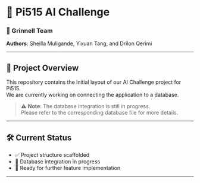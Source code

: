 # 🧠 Pi515 AI Challenge

### 🚀 Grinnell Team  
**Authors**: Sheilla Muligande, Yixuan Tang, and Drilon Qerimi

---

## 📌 Project Overview

This repository contains the initial layout of our AI Challenge project for Pi515.  
We are currently working on connecting the application to a database.

> ⚠️ **Note**: The database integration is still in progress.  
> Please refer to the corresponding database file for more details.

---

## 🛠️ Current Status

- ✅ Project structure scaffolded  
- 🔧 Database integration in progress  
- 🧪 Ready for further feature implementation

---

